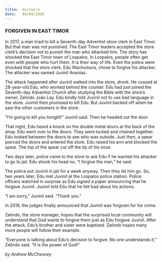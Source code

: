 ```yaml
---
title:  Histoire
date:   04/09/2020
---
```


### FORGIVEN IN EAST TIMOR

In 2017, a man tried to kill a Seventh-day Adventist store clerk in East Timor. But that man was not punished. The East Timor leaders accepted the store clerk’s decision not to punish the man who attacked him. The story has shocked the East Timor town of Lospalos. In Lospalos, people often get even with people who hurt them. It is their way of life. Even the police were shocked that the store clerk, Edu Wachumura, chose to forgive his attacker. The attacker was named Juvinil Ananias.

The attack happened after Juvinil walked into the store, drunk. He cussed at 28-year-old Edu, who worked behind the counter. Edu had just joined the Seventh-day Adventist Church after studying the Bible with the store’s owner, Zelindo João Lay. Edu kindly told Juvinil not to use bad language in the store. Juvinil then promised to kill Edu. But Juvinil backed off when he saw the other customers in the store.

“I’m going to kill you tonight!” Juvinil said. Then he headed out the door.

That night, Edu heard a knock on the double metal doors at the back of the shop. Edu went over to the doors. They were locked and chained together. Edu looked between the doors to see who was outside. Just then, a spear pierced the doors and entered the store. Edu raised his arm and blocked the spear. The top of the spear cut off the tip of his nose.

Two days later, police came to the store to ask Edu if he wanted his attacker to go to jail. Edu shook his head no. “I forgive the man,” he said.

The police put Juvinil in jail for a week anyway. Then they let him go. So, two years later, Edu met Juvinil at the Lospalos police station. Police officers watched in surprise as Edu signed a paper announcing that he forgave Juvinil. Juvinil told Edu that he felt bad about his actions.

“I am sorry,” Juvinil said. “Thank you.”

In 2019, the judges finally announced that Juvinil was forgiven for his crime.

Zelindo, the store manager, hopes that the surprised local community will understand that God wants to forgive them just as Edu forgave Juvinil. After the attack, Edu’s brother and sister were baptized. Zelindo hopes many more people will follow their example.

“Everyone is talking about Edu’s decision to forgive. No one understands it,” Zelindo said. “It is the power of God!”

_by Andrew McChesney_
